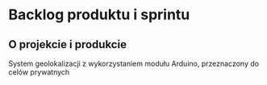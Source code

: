 # Backlog produktu i sprintu
## O projekcie i produkcie
System geolokalizacji z wykorzystaniem modułu Arduino, przeznaczony do celów prywatnych 
<!--stackedit_data:
eyJoaXN0b3J5IjpbMTQxODM4MDU4Ml19
-->